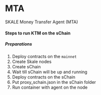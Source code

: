 # MTA
SKALE Money Transfer Agent (MTA)


#### Steps to run KTM on the sChain


##### Preparations

1) Deploy contracts on the `mainnet`
2) Create Skale nodes
3) Create sChain
4) Wait till sChain will be up and running
5) Deploy contracts on the sChain
6) Put proxy_schain.json in the sChain folder
7) Run container with agent on the node
